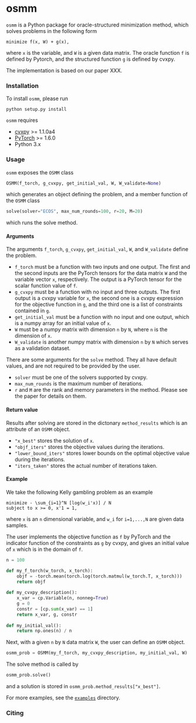 # osmm
`osmm` is a Python package for oracle-structured minimization method, which solves problems in the following form
```
minimize f(x, W) + g(x),
```
where `x` is the variable, and `W` is a given data matrix. The oracle function `f` is defined by Pytorch, and the structured function `g` is defined by cvxpy.

The implementation is based on our paper XXX.

### Installation
To install `osmm`, please run 
```
python setup.py install
```

`osmm` requires
* [cvxpy](https://github.com/cvxgrp/cvxpy) >= 1.1.0a4
* [PyTorch](https://pytorch.org/) >= 1.6.0
* Python 3.x


### Usage
`osmm` exposes the `OSMM` class 
```python
OSMM(f_torch, g_cvxpy, get_initial_val, W, W_validate=None)
```
which generates an object defining the problem, 
and a member function of the `OSMM` class
```python
solve(solver="ECOS", max_num_rounds=100, r=20, M=20)
```
which runs the solve method.

#### Arguments
The arguments `f_torch`, `g_cvxpy`, `get_initial_val`, `W`, and `W_validate` define the problem.
* `f_torch` must be a function with two inputs and one output. The first and the second inputs are the PyTorch tensors for the data matrix `W` and the variable vector `x`, respectively. The output is a PyTorch tensor for the scalar function value of `f`.
* `g_cvxpy` must be a function with no input and three outputs. The first output is a cvxpy variable for `x`, the second one is a cvxpy expression for the objective function in `g`, and the third one is a list of constraints contained in `g`.
* `get_initial_val` must be a function with no input and one output, which is a numpy array for an initial value of `x`.
* `W` must be a numpy matrix with dimension `n` by `N`, where `n` is the dimension of `x`.
* `W_validate` is another numpy matrix with dimension `n` by `N` which serves as a validation dataset.

There are some arguments for the `solve` method. They all have default values, and are not required to be provided by the user.
* `solver` must be one of the solvers supported by cvxpy.
* `max_num_rounds` is the maximum number of iterations.
* `r` and `M` are the rank and memory parameters in the method. Please see the paper for details on them.

#### Return value
Results after solving are stored in the dictonary `method_results` which is an attribute of an `OSMM` object.
* `"x_best"` stores the solution of `x`.
* `"objf_iters"` stores the objective values during the iterations.
* `"lower_bound_iters"` stores lower bounds on the optimal objective value during the iterations.
* `"iters_taken"` stores the actual number of iterations taken.

#### Example
We take the following Kelly gambling problem as an example
```
minimize - \sum_{i=1}^N [log(w_i'x)] / N
subject to x >= 0, x'1 = 1,
```
where `x` is an `n` dimensional variable, and `w_i` for `i=1,...,N` are given data samples.

The user implements the objective function as `f` by PyTorch and the indicator function of the constraints as `g` by cvxpy,
and gives an initial value of `x` which is in the domain of `f`.
```python
n = 100

def my_f_torch(w_torch, x_torch):
    objf = -torch.mean(torch.log(torch.matmul(w_torch.T, x_torch)))
    return objf
    
def my_cvxpy_description():
    x_var = cp.Variable(n, nonneg=True)
    g = 0
    constr = [cp.sum(x_var) == 1]
    return x_var, g, constr
    
def my_initial_val():
    return np.ones(n) / n
```
Next, with a given `n` by `N` data matrix `W`, the user can define an `OSMM` object.
```python
osmm_prob = OSMM(my_f_torch, my_cvxpy_description, my_initial_val, W)
```
The solve method is called by
```python
osmm_prob.solve()
```
and a solution is stored in `osmm_prob.method_results["x_best"]`.

For more examples, see the [`examples`](examples/) directory.


### Citing
